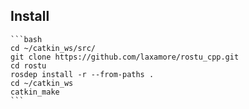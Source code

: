 ## Install

    ```bash
    cd ~/catkin_ws/src/
    git clone https://github.com/laxamore/rostu_cpp.git
    cd rostu
    rosdep install -r --from-paths .
    cd ~/catkin_ws
    catkin_make
    ```

